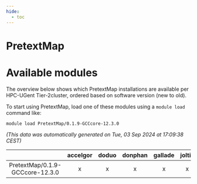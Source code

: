 ```yaml
---
hide:
  - toc
---
```


PretextMap
==========

# Available modules


The overview below shows which PretextMap installations are available per HPC-UGent Tier-2cluster, ordered based on software version (new to old).

To start using PretextMap, load one of these modules using a `module load` command like:

```shell
module load PretextMap/0.1.9-GCCcore-12.3.0
```

*(This data was automatically generated on Tue, 03 Sep 2024 at 17:09:38 CEST)*  

| |accelgor|doduo|donphan|gallade|joltik|shinx|skitty|
| :---: | :---: | :---: | :---: | :---: | :---: | :---: | :---: |
|PretextMap/0.1.9-GCCcore-12.3.0|x|x|x|x|x|x|x|
